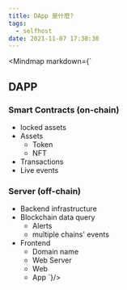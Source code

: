 ```yaml
---
title: DApp 是什麼?
tags:
  - selfhost
date: 2021-11-07 17:30:30
---
```


<Mindmap markdown={`
## DAPP
### Smart Contracts (on-chain)
- locked assets
- Assets
  - Token
  - NFT
- Transactions
- Live events
### Server (off-chain)
- Backend infrastructure
- Blockchain data query
  - Alerts
  - multiple chains' events
- Frontend
  - Domain name
  - Web Server
  - Web
  - App
`}/>
